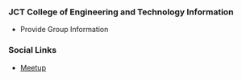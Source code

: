 ### JCT College of Engineering and Technology Information
* Provide Group Information

### Social Links
* [Meetup](#)



